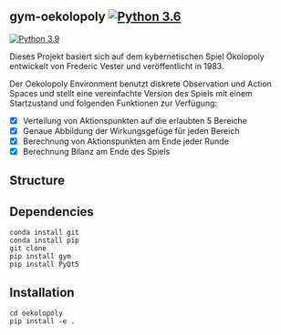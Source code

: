 ## gym-oekolopoly [![Python 3.6](https://img.shields.io/badge/python-3.6-blue.svg)](https://www.python.org/downloads/release/python-395/)

[![Python 3.9](https://img.shields.io/badge/python-3.8%20%7C%203.7%20%7C%203.8%20%7C%203.9-blue)](https://img.shields.io/badge/python-3.8%20%7C%203.7%20%7C%203.8%20%7C%203.9-blue)

Dieses Projekt basiert sich auf dem kybernetischen Spiel Ökolopoly entwickelt von Frederic Vester und veröffentlicht in 1983. 

Der Oekolopoly Environment benutzt diskrete Observation und Action Spaces und stellt eine vereinfachte Version des Spiels mit einem Startzustand und folgenden Funktionen zur Verfügung:
- [x] Verteilung von Aktionspunkten auf die erlaubten 5 Bereiche
- [x] Genaue Abbildung der Wirkungsgefüge für jeden Bereich
- [x] Berechnung von Aktionspunkten am Ende jeder Runde
- [x] Berechnung Bilanz am Ende des Spiels

## Structure


## Dependencies
```
conda install git
conda install pip
git clone 
pip install gym
pip install PyQt5
```

## Installation
```
cd oekolopoly
pip install -e .
```
